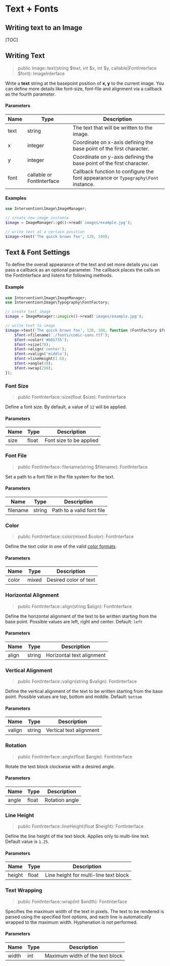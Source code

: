 # Text + Fonts
## Writing text to an Image

[TOC]

## Writing Text

> public Image::text(string $text, int $x, int $y, callable|FontInterface $font): ImageInterface

Write a **text** string at the basepoint position of **x, y** to the current
image. You can define more details like font-size, font-file and alignment via
a callback as the fourth parameter.

#### Parameters

| Name | Type | Description |
| - | - | - |
| text | string | The text that will be written to the image. |
| x | integer | Coordinate on x-axis defining the base point of the first character. |
| y | integer | Coordinate on y-axis defining the base point of the first character. |
| font | callable or FontInterface | Callback function to configure the font appearance or `Typography\Font` instance. |


#### Examples

```php
use Intervention\Image\ImageManager;

// create new image instance
$image = ImageManager::gd()->read('images/example.jpg');

// write text at a certain position
$image->text('The quick brown fox', 120, 100);

```
## Text & Font Settings

To define the overall appearance of the text and set more details you can pass
a callback as an optional parameter. The callback places the calls on the
FontInterface and listens for following methods.

#### Example

```php
use Intervention\Image\ImageManager;
use Intervention\Image\Typography\FontFactory;

// create test image
$image = ImageManager::imagick()->read('images/example.jpg');

// write text to image
$image->text('The quick brown fox', 120, 100, function (FontFactory $font) {
    $font->filename('./fonts/comic-sans.ttf');
    $font->color('#b01735');
    $font->size(70);
    $font->align('center');
    $font->valign('middle');
    $font->lineHeight(1.6);
    $font->angle(10);
    $font->wrap(250);
});
```

### Font Size

> public FontInterface::size(float $size): FontInterface

Define a font size. By default, a value of `12` will be applied.

#### Parameters

| Name | Type | Description |
| - | - | - |
| size | float | Font size to be applied |

### Font File

> public FontInterface::filename(string $filename): FontInterface

Set a path to a font file in the file system for the text.

#### Parameters

| Name | Type | Description |
| - | - | - |
| filename | string | Path to a valid font file |

### Color

> public FontInterface::color(mixed $color): FontInterface

Define the text color in one of the valid [color formats](/v3/introduction/formats#color-formats).

#### Parameters

| Name | Type | Description |
| - | - | - |
| color | mixed | Desired color of text |

### Horizontal Alignment

> public FontInterface::align(string $align): FontInterface

Define the horizontal alignment of the text to be written starting from the
base point. Possible values are left, right and center. Default: `left`

#### Parameters

| Name | Type | Description |
| - | - | - |
| align | string | Horizontal text alignment |

### Vertical Alignment

> public FontInterface::valign(string $valign): FontInterface

Define the vertical alignment of the text to be written starting from the base
point. Possible values are top, bottom and middle. Default: `bottom`

#### Parameters

| Name | Type | Description |
| - | - | - |
| valign | string | Vertical text alignment |

### Rotation

> public FontInterface::angle(float $angle): FontInterface

Rotate the text block clockwise with a desired angle.

#### Parameters

| Name | Type | Description |
| - | - | - |
| angle | float | Rotation angle |

### Line Height

> public FontInterface::lineHeight(float $height): FontInterface

Define the line height of the text block. Applies only to multi-line text.
Default value is `1.25`.

#### Parameters

| Name | Type | Description |
| - | - | - |
| height | float | Line height for multi-line text block |

### Text Wrapping

> public FontInterface::wrap(int $width): FontInterface

Specifies the maximum width of the text in pixels. The text to be rendered is
parsed using the specified font options, and each line is automatically wrapped
to the maximum width. Hyphenation is not performed.

#### Parameters

| Name | Type | Description |
| - | - | - |
| width | int | Maximum width of the text block |

